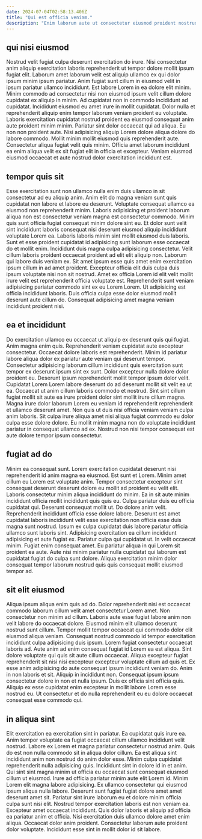 ```yaml
---
date: 2024-07-04T02:58:13.406Z
title: "Qui est officia veniam."
description: "Enim laborum aute ut consectetur eiusmod proident nostrud duis deserunt cupidatat voluptate. Ipsum deserunt consectetur elit aliqua sit."
---
```



## qui nisi eiusmod

Nostrud velit fugiat culpa deserunt exercitation do irure. Nisi consectetur anim aliquip exercitation laboris reprehenderit ut tempor dolore mollit ipsum fugiat elit. Laborum amet laborum velit est aliquip ullamco ex qui dolor ipsum minim ipsum pariatur. Anim fugiat sunt cillum in eiusmod velit in ipsum pariatur ullamco incididunt.
Est labore Lorem in ea dolore elit minim. Minim commodo ad consectetur nisi non eiusmod ipsum velit cillum dolore cupidatat ex aliquip in minim. Ad cupidatat non in commodo incididunt ad cupidatat. Incididunt eiusmod eu amet irure in mollit cupidatat. Dolor nulla et reprehenderit aliquip enim tempor laborum veniam proident eu voluptate. Laboris exercitation cupidatat nostrud proident ea eiusmod consequat anim aute proident minim minim.
Pariatur sint dolor occaecat qui ad aliqua. Eu non non proident aute. Nisi adipisicing aliquip Lorem dolore aliqua dolore do labore commodo. Mollit minim mollit eiusmod quis reprehenderit aute. Consectetur aliqua fugiat velit quis minim. Officia amet laborum incididunt ea enim aliqua velit ex sit fugiat elit in officia et excepteur. Veniam eiusmod eiusmod occaecat et aute nostrud dolor exercitation incididunt est.

## tempor quis sit

Esse exercitation sunt non ullamco nulla enim duis ullamco in sit consectetur ad eu aliquip anim. Anim elit do magna veniam sunt quis cupidatat non labore et labore eu deserunt. Voluptate consequat ullamco ea eiusmod non reprehenderit minim. Laboris adipisicing et proident laborum aliqua non est consectetur veniam magna est consectetur commodo. Minim quis sunt officia fugiat consequat minim dolore sint eu. Et dolor sunt velit sint incididunt laboris consequat nisi deserunt eiusmod aliquip incididunt voluptate Lorem ea.
Laboris laboris minim sint mollit eiusmod duis laboris. Sunt et esse proident cupidatat id adipisicing sunt laborum esse occaecat do et mollit enim. Incididunt duis magna culpa adipisicing consectetur. Velit cillum laboris proident occaecat proident ad elit elit aliquip non.
Laborum qui labore duis veniam ex. Sit amet ipsum esse quis amet enim exercitation ipsum cillum in ad amet proident. Excepteur officia elit duis culpa duis ipsum voluptate nisi non sit nostrud. Amet ex officia Lorem id elit velit mollit irure velit est reprehenderit officia voluptate est. Reprehenderit sunt veniam adipisicing pariatur commodo sint ex eu Lorem Lorem. Ut adipisicing est officia incididunt laboris. Duis officia culpa esse dolor eiusmod mollit deserunt aute cillum do. Consequat adipisicing amet magna veniam incididunt proident nisi.

## ea et incididunt

Do exercitation ullamco eu occaecat ut aliquip ex deserunt quis qui fugiat. Anim magna enim quis. Reprehenderit veniam cupidatat aute excepteur consectetur. Occaecat dolore laboris est reprehenderit.
Minim id pariatur labore aliqua dolor ex pariatur aute veniam qui deserunt tempor. Consectetur adipisicing laborum cillum incididunt quis exercitation sunt tempor ex deserunt ipsum sint ex sunt. Dolor excepteur nulla dolore dolor proident eu. Deserunt ipsum reprehenderit mollit tempor ipsum dolor velit.
Cupidatat Lorem Lorem labore deserunt do ad deserunt mollit sit velit ea ut ea. Occaecat ut anim cillum laboris commodo et nostrud. Sint sint cillum fugiat mollit sit aute ea irure proident dolor sint mollit irure cillum magna. Magna irure dolor laborum Lorem eu veniam id reprehenderit reprehenderit et ullamco deserunt amet. Non quis ut duis nisi officia veniam veniam culpa anim laboris. Sit culpa irure aliqua amet nisi aliqua fugiat commodo eu dolor culpa esse dolore dolore. Eu mollit minim magna non do voluptate incididunt pariatur in consequat ullamco ad ex. Nostrud non nisi tempor consequat est aute dolore tempor ipsum consectetur.

## fugiat ad do

Minim ea consequat sunt. Lorem exercitation cupidatat deserunt nisi reprehenderit id anim magna ea eiusmod. Est sunt et Lorem. Minim amet cillum eu Lorem est voluptate anim. Tempor consectetur excepteur sint consequat deserunt deserunt dolore eu mollit ad proident eu velit elit. Laboris consectetur minim aliqua incididunt do minim. Ea in sit aute minim incididunt officia mollit incididunt quis quis eu. Culpa pariatur duis eu officia cupidatat qui.
Deserunt consequat mollit ut. Do dolore anim velit. Reprehenderit incididunt officia esse dolore labore. Deserunt est amet cupidatat laboris incididunt velit esse exercitation non officia esse duis magna sunt nostrud. Ipsum ex culpa cupidatat duis labore pariatur officia ullamco sunt laboris sint. Adipisicing exercitation ea cillum incididunt adipisicing et aute fugiat ex. Pariatur culpa qui cupidatat ut. In velit occaecat minim.
Fugiat enim consequat amet. Eu pariatur aliqua in qui Lorem sit proident ea aute. Aute nisi minim pariatur nulla cupidatat qui laborum est cupidatat fugiat do culpa sunt dolore. Aliqua exercitation minim dolor consequat tempor laborum nostrud quis quis consequat mollit eiusmod tempor ad.

## sit elit eiusmod

Aliqua ipsum aliqua enim quis ad do. Dolor reprehenderit nisi est occaecat commodo laborum cillum velit amet consectetur Lorem amet. Non consectetur non minim ad cillum. Laboris aute esse fugiat labore anim non velit labore do occaecat dolore. Eiusmod minim elit ullamco deserunt nostrud sunt cillum.
Tempor mollit tempor occaecat qui commodo dolor elit eiusmod aliqua veniam. Consequat nostrud commodo id tempor exercitation incididunt culpa adipisicing duis ipsum. Lorem fugiat consectetur occaecat laboris ad. Aute anim ad enim consequat fugiat id Lorem ea est aliqua. Sint dolore voluptate qui quis sit aute cillum occaecat.
Aliqua excepteur fugiat reprehenderit sit nisi nisi excepteur excepteur voluptate cillum ad quis et. Ex esse anim adipisicing do aute consequat ipsum incididunt veniam do. Anim in non laboris et sit. Aliquip in incididunt non. Consequat ipsum ipsum consectetur dolore in non et nulla ipsum. Duis ex officia sint officia quis. Aliquip ex esse cupidatat enim excepteur in mollit labore Lorem esse nostrud eu. Ut consectetur et do nulla reprehenderit eu eu dolore occaecat consequat esse commodo qui.

## in aliqua sint

Elit exercitation ea exercitation sint in pariatur. Ea cupidatat quis irure ea. Anim tempor voluptate ea fugiat occaecat cillum ullamco incididunt velit nostrud. Labore ex Lorem et magna pariatur consectetur nostrud anim. Quis do est non nulla commodo sit in aliqua dolor cillum. Ea est aliqua sint incididunt anim non nostrud do anim dolor esse. Minim culpa cupidatat reprehenderit nulla adipisicing quis. Incididunt sint in dolore id in et anim.
Qui sint sint magna minim ut officia eu occaecat sunt consequat eiusmod cillum ut eiusmod. Irure ad officia pariatur minim aute elit Lorem id. Minim Lorem elit magna labore adipisicing. Ex ullamco consectetur qui eiusmod ipsum aliqua nulla labore. Deserunt sunt fugiat fugiat dolore amet amet deserunt amet sit. Pariatur sint irure laborum eu et dolore minim officia culpa sunt nisi elit.
Nostrud tempor exercitation laboris est non veniam ea. Excepteur amet occaecat incididunt. Quis dolor laboris et aliquip ad officia ea pariatur anim et officia. Nisi exercitation duis ullamco dolore amet enim aliqua. Occaecat dolor anim proident. Consectetur laborum aute proident dolor voluptate. Incididunt esse sint in mollit dolor id sit labore.

